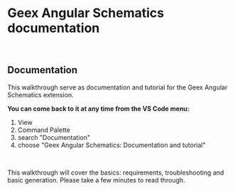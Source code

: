 # Geex Angular Schematics documentation

<br>

## Documentation

This walkthrough serve as documentation and tutorial for the Geex Angular Schematics extension.

**You can come back to it at any time from the VS Code menu:**
1. View
2. Command Palette
3. search "Documentation"
4. choose "Geex Angular Schematics: Documentation and tutorial"

<br>

This walkthrough will cover the basics: requirements, troubleshooting and basic generation. Please take a few minutes to read through.

<br>
